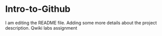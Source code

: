 # Intro-to-Github
I am editing the README file. Adding some more details about the project description.
Qwiki labs assignment
